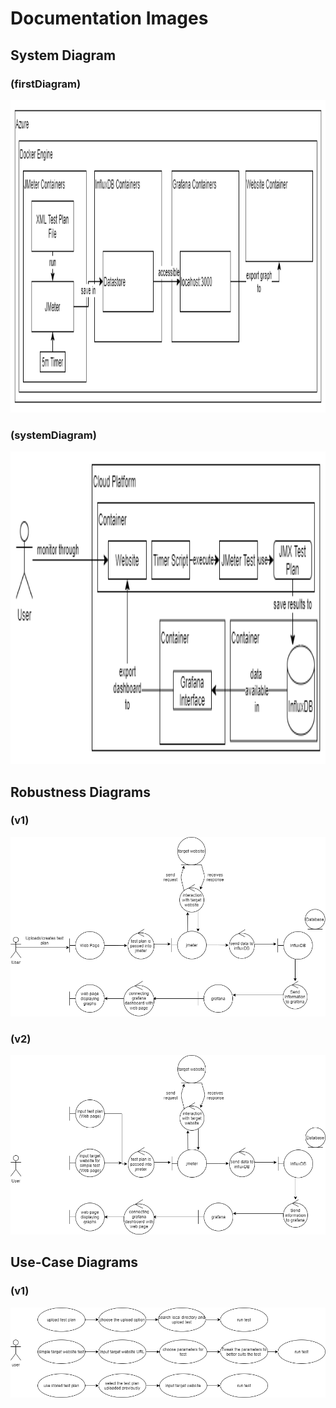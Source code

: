 # Documentation Images

## System Diagram
### (firstDiagram)
<img src="Diagram/firstDiagram.png" width="1000" height="500" >


### (systemDiagram)
<img src="Diagram/systemDiagram.png" width="1000" height="500" >


## Robustness Diagrams
### (v1)
<img src="Diagram/robustness_diagrams/robustnessDiagramV1.png" >


### (v2)

<img src="Diagram/robustness_diagrams/robustnessDiagramV2.png" >


## Use-Case Diagrams
### (v1)
<img src="Diagram/use_cases/useCaseDiagramV1.png" >



